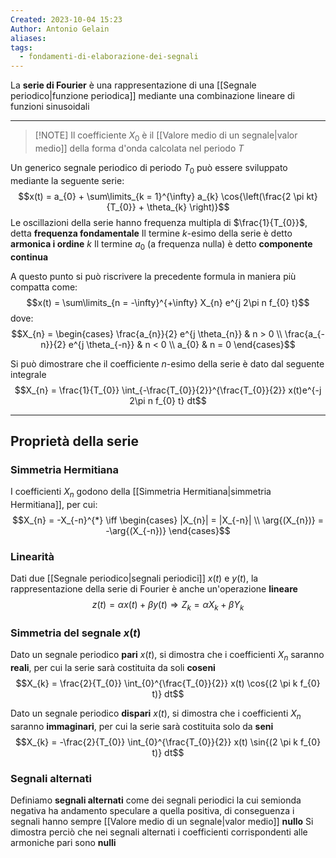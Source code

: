 ```yaml
---
Created: 2023-10-04 15:23
Author: Antonio Gelain
aliases: 
tags:
  - fondamenti-di-elaborazione-dei-segnali
---
```


La **serie di Fourier** è una rappresentazione di una [[Segnale periodico|funzione periodica]] mediante una combinazione lineare di funzioni sinusoidali

---

> [!NOTE] Il coefficiente $X_{0}$ è il [[Valore medio di un segnale|valor medio]] della forma d'onda calcolata nel periodo $T$

Un generico segnale periodico di periodo $T_{0}$ può essere sviluppato mediante la seguente serie:
$$x(t) = a_{0} + \sum\limits_{k = 1}^{\infty} a_{k} \cos{\left(\frac{2 \pi kt}{T_{0}} + \theta_{k} \right)}$$
Le oscillazioni della serie hanno frequenza multipla di $\frac{1}{T_{0}}$, detta **frequenza fondamentale**
Il termine $k$-esimo della serie è detto **armonica i ordine** $k$
Il termine $a_{0}$ (a frequenza nulla) è detto **componente continua**

A questo punto si può riscrivere la precedente formula in maniera più compatta come:
$$x(t) = \sum\limits_{n = -\infty}^{+\infty} X_{n} e^{j 2\pi n f_{0} t}$$
dove:
$$X_{n} = \begin{cases}
\frac{a_{n}}{2} e^{j \theta_{n}} & n > 0 \\
\frac{a_{-n}}{2} e^{j \theta_{-n}} & n < 0 \\
a_{0} & n = 0
\end{cases}$$

Si può dimostrare che il coefficiente $n$-esimo della serie è dato dal seguente integrale
$$X_{n} = \frac{1}{T_{0}} \int_{-\frac{T_{0}}{2}}^{\frac{T_{0}}{2}} x(t)e^{-j 2\pi n f_{0} t} dt$$

---

## Proprietà della serie

### Simmetria Hermitiana

I coefficienti $X_{n}$ godono della [[Simmetria Hermitiana|simmetria Hermitiana]], per cui:
$$X_{n} = -X_{-n}^{*} \iff \begin{cases}
|X_{n}| = |X_{-n}| \\
\arg{(X_{n})} = -\arg{(X_{-n})}
\end{cases}$$
### Linearità

Dati due [[Segnale periodico|segnali periodici]] $x(t)$ e $y(t)$, la rappresentazione della serie di Fourier è anche un'operazione **lineare**
$$z(t) = \alpha x(t) + \beta y(t) \Rightarrow Z_{k} = \alpha X_{k} + \beta Y_{k}$$

### Simmetria del segnale $x(t)$

Dato un segnale periodico **pari** $x(t)$, si dimostra che i coefficienti $X_{n}$ saranno **reali**, per cui la serie sarà costituita da soli **coseni**
$$X_{k} = \frac{2}{T_{0}} \int_{0}^{\frac{T_{0}}{2}} x(t) \cos{(2 \pi k f_{0} t)} dt$$

Dato un segnale periodico **dispari** $x(t)$, si dimostra che i coefficienti $X_{n}$ saranno **immaginari**, per cui la serie sarà costituita solo da **seni**
$$X_{k} = -\frac{2}{T_{0}} \int_{0}^{\frac{T_{0}}{2}} x(t) \sin{(2 \pi k f_{0} t)} dt$$

### Segnali alternati

Definiamo **segnali alternati** come dei segnali periodici la cui semionda negativa ha andamento speculare a quella positiva, di conseguenza i segnali hanno sempre [[Valore medio di un segnale|valor medio]] **nullo**
Si dimostra perciò che nei segnali alternati i coefficienti corrispondenti alle armoniche pari sono **nulli**